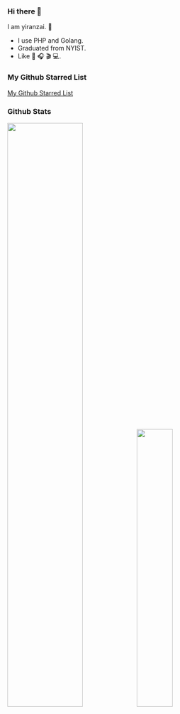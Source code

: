 ### Hi there 👋

I am yiranzai. 👋

- I use PHP and Golang.
- Graduated from NYIST.
- Like 🏀 🎧 🎬 💻.

### My Github Starred List

[My Github Starred List](https://github.com/yiranzai/github-starred/blob/master/docs/yiranzai.md#yiranzai-github-starred-list)

### Github Stats

<a href="https://github.com/yiranzai"><img src="https://github-readme-stats.vercel.app/api?username=yiranzai&show_icons=true&layout=compact&count_private=true&hide_title=true&theme=default" style="width: 58%; max-width: 58%; min-width: 58%;"><img src="https://github-readme-stats.vercel.app/api/top-langs/?username=yiranzai&layout=compact&count_private=true&theme=default&hide=css,html" style="width: 40%; max-width: 40%; min-width: 40%;"></a>
